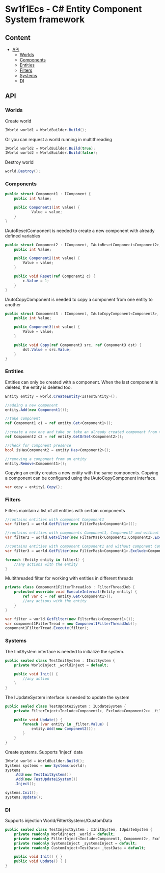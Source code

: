 # Sw1f1Ecs - C# Entity Component System framework
## Content
- [API](#api)
    - [Worlds](#worlds)
    - [Components](#components)
    - [Entities](#entities)
    - [Filters](#filters)
    - [Systems](#systems)
    - [DI](#di)

## API
### Worlds
Create world
```c#
IWorld world1 = WorldBuilder.Build();
```
Or you can request a world running in multithreading
```c#
IWorld world2 = WorldBuilder.Build(true);
IWorld world2 = WorldBuilder.Build(false);
```
Destroy world
```c#
world.Destroy();
```

### Components
```c#
public struct Component1 : IComponent {
    public int Value;

    public Component1(int value) {
            Value = value;
    }
}
```
IAutoResetComponent is needed to create a new component with already defined variables
```c#
public struct Component2 : IComponent, IAutoResetComponent<Component2>, {
    public int Value;

    public Component2(int value) {
        Value = value;
    }

    public void Reset(ref Component2 c) {
        c.Value = 1;
    }
}
```
IAutoCopyComponent is needed to copy a component from one entity to another
```c#
public struct Component3 : IComponent, IAutoCopyComponent<Component3>, {
    public int Value;

    public Component3(int value) {
        Value = value;
    }

    public void Copy(ref Component3 src, ref Component3 dst) {
        dst.Value = src.Value;
    }
}
```

### Entities
Entities can only be created with a component. When the last component is deleted, the entity is deleted too.
```c#
Entity entity = world.CreateEntity<IsTestEntity>();
```

```c#
//adding a new component
entity.Add(new Component1());

//take component
ref Component1 c1 = ref entity.Get<Component1>();

//create a new one and take or take an already created component from the entity (may use IAutoResetComponent)
ref Component2 c2 = ref entity.GetOrSet<Component2>();

//check for component presence
bool isHasComponent2 = entity.Has<Component2>();

//removing a component from an entity
entity.Remove<Component1>();
```

Copying an entity creates a new entity with the same components. Copying a component can be configured using the IAutoCopyComponent interface.
```c#
var copy = entity1.Copy();
```

### Filters
Filters maintain a list of all entities with certain components
```c#
//contains entities with component Component1
var filter1 = world.GetFilter(new FilterMask<Component1>());

//contains entities with components Component1, Component2 and without component Component3
var filter2 = world.GetFilter(new FilterMask<Component1,Component2>.Exclude<Component3>());

//contains entities with component Component1 and without component Component3
var filter3 = world.GetFilter(new FilterMask<Component1>.Exclude<Component3>());

foreach (Entity entity in filter1) {
    //any actions with the entity
}
```

Multithreaded filter for working with entities in different threads
```c#
private class Component1FilterThreadJob : FilterThreadJob {
    protected override void ExecuteInternal(Entity entity) {
        ref var c = ref entity.Get<Component1>();
        //any actions with the entity
    }
}
```
```c#
var filter = world.GetFilter(new FilterMask<Component1>());
var сomponent1FilterTread = new Component1FilterThreadJob();
сomponent1FilterTread.Execute(filter);
```

### Systems
The IInitSystem interface is needed to initialize the system.
```c#
public sealed class TestInitSystem : IInitSystem {
    private WorldInject _worldInject = default;
        
    public void Init() {
        //any action
    }
}
```
The IUpdateSystem interface is needed to update the system
```c#
public sealed class TestUpdate2System : IUpdateSystem {
    private FilterInject<Include<Component1>, Exclude<Component2>> _filter = default;

    public void Update() {
        foreach (var entity in _filter.Value) {
            entity.Add(new Component2());   
        }
    }
}
```
Create systems. Supports 'Inject' data
```c#
IWorld world = WorldBuilder.Build();
Systems systems = new Systems(world);
systems
    .Add(new TestInitSystem())
    .Add(new TestUpdate1System())
    .Inject();

systems.Init();
systems.Update();
```

### DI
Supports injection World/Filter/Systems/CustomData
```c#
public sealed class TestInjectSystem : IInitSystem, IUpdateSystem {
    private readonly WorldInject _world = default;
    private readonly FilterInject<Include<Component1, Component2>, Exclude<Component3>> _filterInject = default;
    private readonly SystemsInject _systemsInject = default;
    private readonly CustomInject<TestData> _testData = default;

    public void Init() { }
    public void Update() { }
}
```

